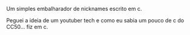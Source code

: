 Um simples embalharador de nicknames escrito em c.

Peguei a ideia de um youtuber tech e como eu sabia um pouco de c do CC50... fiz em c.